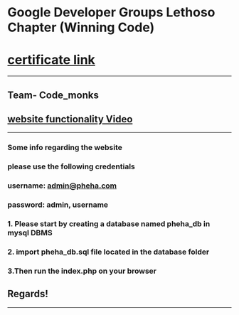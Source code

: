 # Google Developer Groups Lethoso Chapter (Winning Code)
# [certificate link](https://media-exp1.licdn.com/dms/image/C562DAQGoTPSfw8JSeQ/profile-treasury-image-shrink_800_800/0/1642426008419?e=1650283200&v=beta&t=jTdB468Z-arAojxUZCu9z7kBBFtI9dzP5m0xqW7dt0k)
____
## Team- Code_monks
## [website functionality Video](https://youtu.be/CCeiAq4payc)
____
### Some info regarding the website
### please use the following credentials
### username: admin@pheha.com
### password: admin, username 
### 1. Please start by creating a database named pheha_db in mysql DBMS
### 2. import pheha_db.sql file located in the database folder
### 3.Then run the index.php on your browser

## Regards!
______
